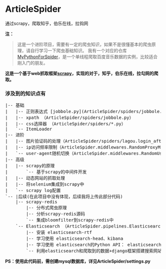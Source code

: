 # ArticleSpider
通过scrapy，爬取知乎，伯乐在线，拉钩网

**注：**

> 这是一个进阶项目，需要有一定的爬虫知识，如果不是很懂基本的爬虫原理，请自行学习一下爬虫基础知识。
我有一个对应的仓库[MyPythonForSpider](http://git.oschina.net/hackfun/MyPythonForSpider "baidumusicspider")，是一个单线程爬取百度音乐数据的实例，比较适合刚入门的朋友。



**这是一个基于web抓取框架[scrapy](https://baike.baidu.com/item/scrapy/7914913?fr=aladdin "scrapy")，实现的对于，知乎，伯乐在线，拉勾网的爬取。**

### 涉及到的知识点有
<pre>
|-- 基础
|   |-- 正则表达式 [jobbole.py](ArticleSpider/spiders/jobbole.py）
|   |-- xpath （ArticleSpider/spiders/jobbole.py）
|   |-- css选择器 （ArticleSpider/spiders/*.py）
|   `-- ItemLoader
|-- 进阶
|   |-- 图片验证码的处理（ArticleSpider/spiders/lagou.login_after_captcha）
|   |-- ip访问频率限制（ArticleSpider.middlewares.RandomProxyMiddleware）
|   `-- user-agent随机切换（ArticleSpider.middlewares.RandomUserAgentMiddleware）
|-- 高级
|   |-- scrapy的原理
|       `-- 基于scrapy的中间件开发
|   |-- 动态网站的抓取处理
|   |-- 将selenium集成到scrapy中 
|   `-- scrapy log配置
`-- |后续(在此项目中没有体现，后续我将上传此部分代码)
    |-- scrapy-redis
        |-- 分布式爬虫原理
        |-- 分析scrapy-redis源码
        `-- 集成bloomfilter到scrapy-redis中
    `-- Elasticsearch （ArticleSpider.pipelines.ElasticsearchPipeline;）(ArticleSpider.items.JobBoleArticleItem.save_to_es;)
        |-- 安装 elasticsearch-rtf
        |-- 学习使用 elasticsearch-head、kibana
        |-- 学习使用 elasticsearch的Python API： elasticsearch-dsl
        `-- 利用elasticsearch和爬取到的数据+django框架搭建搜索网站（此部分代码将在以后上传）
</pre>

**PS：使用此代码前，需创建mysql数据库，详见ArticleSpider/settings.py**

